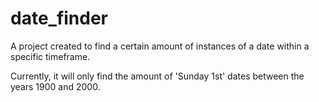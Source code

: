 # date_finder

A project created to find a certain amount of instances of a date within a specific timeframe.

Currently, it will only find the amount of 'Sunday 1st' dates between the years 1900 and 2000.
